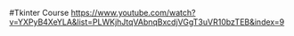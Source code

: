 #Tkinter Course 
https://www.youtube.com/watch?v=YXPyB4XeYLA&list=PLWKjhJtqVAbnqBxcdjVGgT3uVR10bzTEB&index=9